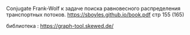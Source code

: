 Conjugate Frank-Wolf к задаче поиска равновесного распределения транспортных потоков.  https://sboyles.github.io/book.pdf стр 155 (165)

библиотека : https://graph-tool.skewed.de/
